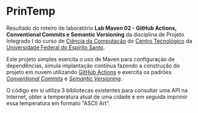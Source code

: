 # PrinTemp

Resultado do roteiro de laboratório **Lab Maven 02 - GitHub Actions, Conventional Commits e Semantic Versioning** da disciplina de Projeto Integrado I do curso de [Ciência da Computação](https://informatica.ufes.br/pt-br/graduacao/ccomp/sobre-o-curso) do [Centro Tecnológico](https://ct.ufes.br/) da [Universidade Federal do Espírito Santo](https://www.ufes.br/).

Este projeto simples exercita o uso de Maven para configuração de dependências, simula implantação contínua fazendo a construção do projeto em nuvem utilizando [GitHub Actions](https://docs.github.com/pt/actions) e exercita os padrões [_Conventional Commits_](https://www.conventionalcommits.org/pt-br/) e [_Semantic Versioning_](https://semver.org/lang/pt-BR/).

O código em si utiliza 3 bibliotecas existentes para consultar uma API na Internet, obter a temperatura atual de uma cidade e em seguida imprimir essa temperatura em formato "ASCII Art".
